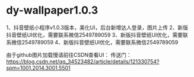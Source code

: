 # dy-wallpaper1.0.3
1、抖音壁纸小程序v1.0.3版本，美化UI，后台新增达人登录，图片上传
2、新版抖音壁纸UI优化，需要联系微信2549789059
3、新版抖音壁纸UI优化，需要联系微信2549789059
4、新版抖音壁纸UI优化，需要联系微信2549789059

由于github图片加载慢请前往CSDN查看UI：
传送门：https://blog.csdn.net/qq_34523482/article/details/121330754?spm=1001.2014.3001.5501
